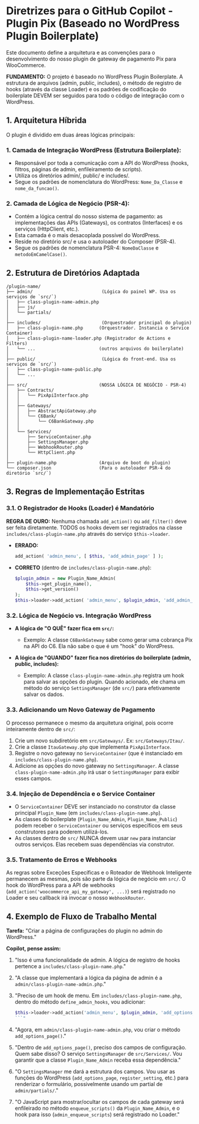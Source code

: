 # Diretrizes para o GitHub Copilot - Plugin Pix (Baseado no WordPress Plugin Boilerplate)

Este documento define a arquitetura e as convenções para o desenvolvimento do nosso plugin de gateway de pagamento Pix para WooCommerce.

**FUNDAMENTO:** O projeto é baseado no WordPress Plugin Boilerplate. A estrutura de arquivos (admin, public, includes), o método de registro de hooks (através da classe Loader) e os padrões de codificação do boilerplate DEVEM ser seguidos para todo o código de integração com o WordPress.

## 1. Arquitetura Híbrida

O plugin é dividido em duas áreas lógicas principais:

### 1. Camada de Integração WordPress (Estrutura Boilerplate):
   - Responsável por toda a comunicação com a API do WordPress (hooks, filtros, páginas de admin, enfileiramento de scripts).
   - Utiliza os diretórios admin/, public/ e includes/.
   - Segue os padrões de nomenclatura do WordPress: `Nome_Da_Classe` e `nome_da_funcao()`.

### 2. Camada de Lógica de Negócio (PSR-4):
   - Contém a lógica central do nosso sistema de pagamento: as implementações das APIs (Gateways), os contratos (Interfaces) e os serviços (HttpClient, etc.).
   - Esta camada é o mais desacoplada possível do WordPress.
   - Reside no diretório src/ e usa o autoloader do Composer (PSR-4).
   - Segue os padrões de nomenclatura PSR-4: `NomeDaClasse` e `metodoEmCamelCase()`.

## 2. Estrutura de Diretórios Adaptada
```
/plugin-name/
├── admin/                          (Lógica do painel WP. Usa os serviços de `src/`)
│   ├── class-plugin-name-admin.php
│   ├── js/
│   └── partials/
│
├── includes/                       (Orquestrador principal do plugin)
│   ├── class-plugin-name.php      (Orquestrador. Instancia o Service Container)
│   ├── class-plugin-name-loader.php (Registrador de Actions e Filters)
│   └── ...                        (outros arquivos do boilerplate)
│
├── public/                         (Lógica do front-end. Usa os serviços de `src/`)
│   ├── class-plugin-name-public.php
│   └── ...
│
├── src/                           (NOSSA LÓGICA DE NEGÓCIO - PSR-4)
│   ├── Contracts/
│   │   └── PixApiInterface.php
│   │
│   ├── Gateways/
│   │   ├── AbstractApiGateway.php
│   │   └── C6Bank/
│   │       └── C6BankGateway.php
│   │
│   └── Services/
│       ├── ServiceContainer.php
│       ├── SettingsManager.php
│       ├── WebhookRouter.php
│       └── HttpClient.php
│
├── plugin-name.php                (Arquivo de boot do plugin)
└── composer.json                  (Para o autoloader PSR-4 do diretório `src/`)
```

## 3. Regras de Implementação Estritas
### 3.1. O Registrador de Hooks (Loader) é Mandatório

**REGRA DE OURO:** Nenhuma chamada `add_action()` ou `add_filter()` deve ser feita diretamente. TODOS os hooks devem ser registrados na classe `includes/class-plugin-name.php` através do serviço `$this->loader`.

- **ERRADO:** 
  ```php
  add_action( 'admin_menu', [ $this, 'add_admin_page' ] );
  ```

- **CORRETO** (dentro de `includes/class-plugin-name.php`):
  ```php
  $plugin_admin = new Plugin_Name_Admin(
      $this->get_plugin_name(), 
      $this->get_version() 
  );
  $this->loader->add_action( 'admin_menu', $plugin_admin, 'add_admin_page' );
  ```
### 3.2. Lógica de Negócio vs. Integração WordPress

- **A lógica de "O QUÊ" fazer fica em `src/`:**
  - Exemplo: A classe `C6BankGateway` sabe como gerar uma cobrança Pix na API do C6. Ela não sabe o que é um "hook" do WordPress.

- **A lógica de "QUANDO" fazer fica nos diretórios do boilerplate (admin, public, includes):**
  - Exemplo: A classe `class-plugin-name-admin.php` registra um hook para salvar as opções do plugin. Quando acionado, ele chama um método do serviço `SettingsManager` (de `src/`) para efetivamente salvar os dados.
### 3.3. Adicionando um Novo Gateway de Pagamento

O processo permanece o mesmo da arquitetura original, pois ocorre inteiramente dentro de `src/`:

1. Crie um novo subdiretório em `src/Gateways/`. Ex: `src/Gateways/Itau/`.
2. Crie a classe `ItauGateway.php` que implementa `PixApiInterface`.
3. Registre o novo gateway no `ServiceContainer` (que é instanciado em `includes/class-plugin-name.php`).
4. Adicione as opções do novo gateway no `SettingsManager`. A classe `class-plugin-name-admin.php` irá usar o `SettingsManager` para exibir esses campos.
### 3.4. Injeção de Dependência e o Service Container

- O `ServiceContainer` DEVE ser instanciado no construtor da classe principal `Plugin_Name` (em `includes/class-plugin-name.php`).
- As classes do boilerplate (`Plugin_Name_Admin`, `Plugin_Name_Public`) podem receber o `ServiceContainer` ou serviços específicos em seus construtores para poderem utilizá-los.
- As classes dentro de `src/` NUNCA devem usar `new` para instanciar outros serviços. Elas recebem suas dependências via construtor.
### 3.5. Tratamento de Erros e Webhooks

As regras sobre Exceções Específicas e o Roteador de Webhook Inteligente permanecem as mesmas, pois são parte da lógica de negócio em `src/`. O hook do WordPress para a API de webhooks (`add_action('woocommerce_api_my_gateway', ...)`) será registrado no Loader e seu callback irá invocar o nosso `WebhookRouter`.
## 4. Exemplo de Fluxo de Trabalho Mental

**Tarefa:** "Criar a página de configurações do plugin no admin do WordPress."

**Copilot, pense assim:**

1. "Isso é uma funcionalidade de admin. A lógica de registro de hooks pertence a `includes/class-plugin-name.php`."

2. "A classe que implementará a lógica da página de admin é a `admin/class-plugin-name-admin.php`."

3. "Preciso de um hook de menu. Em `includes/class-plugin-name.php`, dentro do método `define_admin_hooks`, vou adicionar:
   ```php
   $this->loader->add_action('admin_menu', $plugin_admin, 'add_options_page');
   ```"

4. "Agora, em `admin/class-plugin-name-admin.php`, vou criar o método `add_options_page()`."

5. "Dentro de `add_options_page()`, preciso dos campos de configuração. Quem sabe disso? O serviço `SettingsManager` de `src/Services/`. Vou garantir que a classe `Plugin_Name_Admin` receba essa dependência."

6. "O `SettingsManager` me dará a estrutura dos campos. Vou usar as funções do WordPress (`add_options_page`, `register_setting`, etc.) para renderizar o formulário, possivelmente usando um partial de `admin/partials/`."

7. "O JavaScript para mostrar/ocultar os campos de cada gateway será enfileirado no método `enqueue_scripts()` da `Plugin_Name_Admin`, e o hook para isso (`admin_enqueue_scripts`) será registrado no Loader."